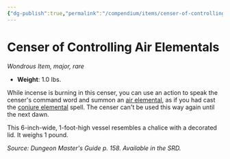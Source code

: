 ```yaml
---
{"dg-publish":true,"permalink":"/compendium/items/censer-of-controlling-air-elementals/","tags":["compendium/src/5e/dmg","item/rarity/rare","item/tier/major","item/wondrous"]}
---
```


# Censer of Controlling Air Elementals
*Wondrous Item, major, rare*  

- **Weight**: 1.0 lbs.

While incense is burning in this censer, you can use an action to speak the censer's command word and summon an [air elemental](compendium/bestiary/elemental/air-elemental.md), as if you had cast the [conjure elemental](compendium/spells/conjure-elemental.md) spell. The censer can't be used this way again until the next dawn.

This 6-inch-wide, 1-foot-high vessel resembles a chalice with a decorated lid. It weighs 1 pound.

*Source: Dungeon Master's Guide p. 158. Available in the SRD.*